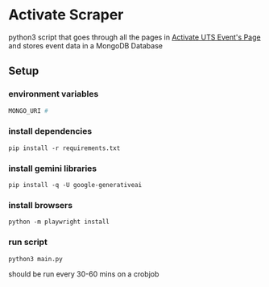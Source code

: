 # Activate Scraper

python3 script that goes through all the pages in [Activate UTS Event's Page](https://www.activateuts.com.au/events/?orderby=featured) and stores event data in a MongoDB Database

## Setup

### environment variables
```bash
MONGO_URI #
```
### install dependencies
`pip install -r requirements.txt`
### install gemini libraries
`pip install -q -U google-generativeai`
### install browsers
`python -m playwright install`
### run script
`python3 main.py`

should be run every 30-60 mins on a crobjob
